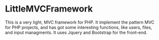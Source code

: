 # LittleMVCFramework

This is a very light, MVC framework for PHP. It implement the pattern MVC for PHP projects, and has got some interesting functions, like users, files, and input managments. It uses Jquery and Bootstrap for the front-end.
